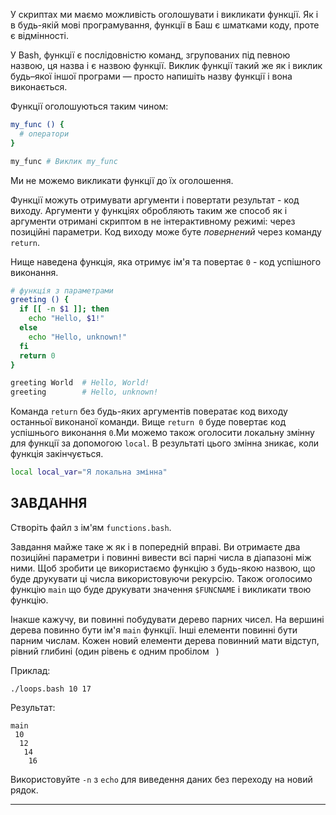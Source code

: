 У скриптах ми маємо можливість оголошувати і викликати функції. Як і в будь-якій мові програмування, функції в Баш є шматками коду, проте є відмінності.

У Bash, функції є послідовністю команд, згрупованих під певною назвою, ця назва і є назвою функції. Виклик функції такий же як і виклик будь–якої іншої програми — просто напишіть назву функції і вона виконається.

Функції оголошуються таким чином:

```bash
my_func () {
  # оператори
}

my_func # Виклик my_func
```

Ми не можемо викликати функції до їх оголошення.

Функції можуть отримувати аргументи і повертати результат - код виходу. Аргументи у функціях обробляють таким же способ як і аргументи отримані скриптом в не інтерактивному режимі: через позиційні параметри. Код виходу може буте _повернений_ через команду `return`.

Нище наведена функція, яка отримує ім'я та повертає `0` - код успішного виконання.

```bash
# функція з параметрами
greeting () {
  if [[ -n $1 ]]; then
    echo "Hello, $1!"
  else
    echo "Hello, unknown!"
  fi
  return 0
}

greeting World  # Hello, World!
greeting        # Hello, unknown!
```

Команда `return` без будь-яких аргументів повератає код виходу останньої виконаної команди. Вище `return 0` буде повертає код успішнього виконання `0`.Ми можемо також оголосити локальну змінну для  функції за допомогою `local`. В результаті цього змінна зникає, коли функція закінчується.

```bash
local local_var="Я локальна змінна"
```

## ЗАВДАННЯ

Створіть файл з ім'ям `functions.bash`.

Завдання майже таке ж як і в попередній вправі. Ви отримаєте два позиційні параметри і повинні вивести всі парні числа в діапазоні між ними. Щоб зробити це використаємо функцію з будь-якою назвою, що буде друкувати ці числа використовуючи рекурсію. Також оголосимо функцію `main` що буде друкувати значення `$FUNCNAME` і викликати твою функцію.

Інакше кажучу, ви повинні побудувати дерево парних чисел. На вершині дерева повинно бути ім'я `main` функції. Інші елементи повинні бути парним числам. Кожен новий елементи дерева повинний мати відступ, рівний глибині (один рівень є одним пробілом ``` ```)

Приклад:

    ./loops.bash 10 17

Результат:

    main
     10
      12
       14
        16

Використовуйте `-n` з `echo` для виведення даних без переходу на новий рядок.

---
